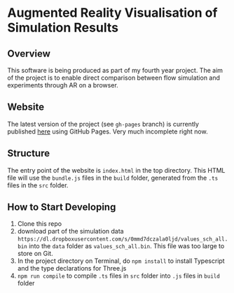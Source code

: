 # Augmented Reality Visualisation of Simulation Results

## Overview
This software is being produced as part of my fourth year project. The aim of the project is to enable direct comparison between flow simulation and experiments through AR on a browser.

## Website
The latest version of the project (see `gh-pages` branch) is currently published [here](https://rickythedeveloper.github.io/IIB-Project-AR/) using GitHub Pages. Very much incomplete right now.

## Structure
The entry point of the website is `index.html` in the top directory. This HTML file will use the `bundle.js` files in the `build` folder, generated from the `.ts` files in the `src` folder.

## How to Start Developing
1. Clone this repo
1. download part of the simulation data `https://dl.dropboxusercontent.com/s/0mmd7dczala0ljd/values_sch_all.bin` into the `data` folder as `values_sch_all.bin`. This file was too large to store on Git.
1. In the project directory on Terminal, do `npm install` to install Typescript and the type declarations for Three.js
1. `npm run compile` to compile `.ts` files in `src` folder into `.js` files in `build` folder